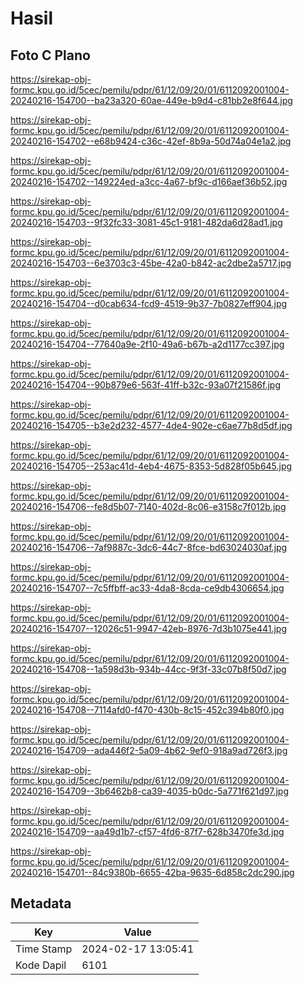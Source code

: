 # Hasil

## Foto C Plano

https://sirekap-obj-formc.kpu.go.id/5cec/pemilu/pdpr/61/12/09/20/01/6112092001004-20240216-154700--ba23a320-60ae-449e-b9d4-c81bb2e8f644.jpg

https://sirekap-obj-formc.kpu.go.id/5cec/pemilu/pdpr/61/12/09/20/01/6112092001004-20240216-154702--e68b9424-c36c-42ef-8b9a-50d74a04e1a2.jpg

https://sirekap-obj-formc.kpu.go.id/5cec/pemilu/pdpr/61/12/09/20/01/6112092001004-20240216-154702--149224ed-a3cc-4a67-bf9c-d166aef36b52.jpg

https://sirekap-obj-formc.kpu.go.id/5cec/pemilu/pdpr/61/12/09/20/01/6112092001004-20240216-154703--9f32fc33-3081-45c1-9181-482da6d28ad1.jpg

https://sirekap-obj-formc.kpu.go.id/5cec/pemilu/pdpr/61/12/09/20/01/6112092001004-20240216-154703--6e3703c3-45be-42a0-b842-ac2dbe2a5717.jpg

https://sirekap-obj-formc.kpu.go.id/5cec/pemilu/pdpr/61/12/09/20/01/6112092001004-20240216-154704--d0cab634-fcd9-4519-9b37-7b0827eff904.jpg

https://sirekap-obj-formc.kpu.go.id/5cec/pemilu/pdpr/61/12/09/20/01/6112092001004-20240216-154704--77640a9e-2f10-49a6-b67b-a2d1177cc397.jpg

https://sirekap-obj-formc.kpu.go.id/5cec/pemilu/pdpr/61/12/09/20/01/6112092001004-20240216-154704--90b879e6-563f-41ff-b32c-93a07f21586f.jpg

https://sirekap-obj-formc.kpu.go.id/5cec/pemilu/pdpr/61/12/09/20/01/6112092001004-20240216-154705--b3e2d232-4577-4de4-902e-c6ae77b8d5df.jpg

https://sirekap-obj-formc.kpu.go.id/5cec/pemilu/pdpr/61/12/09/20/01/6112092001004-20240216-154705--253ac41d-4eb4-4675-8353-5d828f05b645.jpg

https://sirekap-obj-formc.kpu.go.id/5cec/pemilu/pdpr/61/12/09/20/01/6112092001004-20240216-154706--fe8d5b07-7140-402d-8c06-e3158c7f012b.jpg

https://sirekap-obj-formc.kpu.go.id/5cec/pemilu/pdpr/61/12/09/20/01/6112092001004-20240216-154706--7af9887c-3dc6-44c7-8fce-bd63024030af.jpg

https://sirekap-obj-formc.kpu.go.id/5cec/pemilu/pdpr/61/12/09/20/01/6112092001004-20240216-154707--7c5ffbff-ac33-4da8-8cda-ce9db4306654.jpg

https://sirekap-obj-formc.kpu.go.id/5cec/pemilu/pdpr/61/12/09/20/01/6112092001004-20240216-154707--12026c51-9947-42eb-8976-7d3b1075e441.jpg

https://sirekap-obj-formc.kpu.go.id/5cec/pemilu/pdpr/61/12/09/20/01/6112092001004-20240216-154708--1a598d3b-934b-44cc-9f3f-33c07b8f50d7.jpg

https://sirekap-obj-formc.kpu.go.id/5cec/pemilu/pdpr/61/12/09/20/01/6112092001004-20240216-154708--7114afd0-f470-430b-8c15-452c394b80f0.jpg

https://sirekap-obj-formc.kpu.go.id/5cec/pemilu/pdpr/61/12/09/20/01/6112092001004-20240216-154709--ada446f2-5a09-4b62-9ef0-918a9ad726f3.jpg

https://sirekap-obj-formc.kpu.go.id/5cec/pemilu/pdpr/61/12/09/20/01/6112092001004-20240216-154709--3b6462b8-ca39-4035-b0dc-5a771f621d97.jpg

https://sirekap-obj-formc.kpu.go.id/5cec/pemilu/pdpr/61/12/09/20/01/6112092001004-20240216-154709--aa49d1b7-cf57-4fd6-87f7-628b3470fe3d.jpg

https://sirekap-obj-formc.kpu.go.id/5cec/pemilu/pdpr/61/12/09/20/01/6112092001004-20240216-154701--84c9380b-6655-42ba-9635-6d858c2dc290.jpg


## Metadata

| Key        | Value               |
| ---------- | ------------------- |
| Time Stamp | 2024-02-17 13:05:41 |
| Kode Dapil | 6101                |



